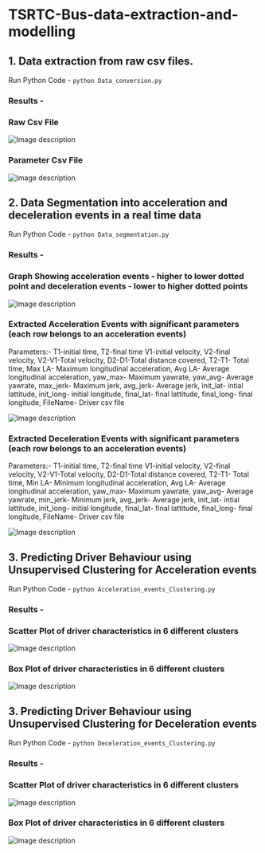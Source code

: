 # TSRTC-Bus-data-extraction-and-modelling
## 1. Data extraction from raw csv files.
Run Python Code - `python Data_conversion.py`
### Results - 
### Raw Csv File
![Image description](https://github.com/Pranjalbond007/TSRTC-Bus-data-extraction-and-modelling/blob/master/images/rawcsv.png)
### Parameter Csv File
![Image description](https://github.com/Pranjalbond007/TSRTC-Bus-data-extraction-and-modelling/blob/master/images/paracsv.png)

## 2. Data Segmentation into acceleration and deceleration events in a real time data
Run Python Code - `python Data_segmentation.py`
### Results - 
### Graph Showing acceleration events - higher to lower dotted point and deceleration events - lower to higher dotted points
![Image description](https://github.com/Pranjalbond007/TSRTC-Bus-data-extraction-and-modelling/blob/master/images/segmentation.jpg)

### Extracted Acceleration Events with significant parameters (each row belongs to an acceleration events)
Parameters:- T1-initial time, T2-final time	V1-initial velocity, V2-final velocity, V2-V1-Total velocity, D2-D1-Total distance covered, T2-T1- Total time, Max LA- Maximum longitudinal acceleration, Avg LA- Average longitudinal acceleration, yaw_max- Maximum yawrate, yaw_avg- Average yawrate, max_jerk- Maximum jerk, avg_jerk- Average jerk, init_lat- intial lattitude, init_long- initial longitude, final_lat- final lattitude, final_long- final longitude, FileName- Driver csv file 

![Image description](https://github.com/Pranjalbond007/TSRTC-Bus-data-extraction-and-modelling/blob/master/images/events.png)

### Extracted Deceleration Events with significant parameters (each row belongs to an acceleration events)
Parameters:- T1-initial time, T2-final time	V1-initial velocity, V2-final velocity, V2-V1-Total velocity, D2-D1-Total distance covered, T2-T1- Total time, Min LA- Minimum longitudinal acceleration, Avg LA- Average longitudinal acceleration, yaw_max- Maximum yawrate, yaw_avg- Average yawrate, min_jerk- Minimum jerk, avg_jerk- Average jerk, init_lat- intial lattitude, init_long- initial longitude, final_lat- final lattitude, final_long- final longitude, FileName- Driver csv file

![Image description](https://github.com/Pranjalbond007/TSRTC-Bus-data-extraction-and-modelling/blob/master/images/dec_events.png)

## 3. Predicting Driver Behaviour using Unsupervised Clustering for Acceleration events
Run Python Code - `python Acceleration_events_Clustering.py`
### Results - 
### Scatter Plot of driver characteristics in 6 different clusters
![Image description](https://github.com/Pranjalbond007/TSRTC-Bus-data-extraction-and-modelling/blob/master/images/acc_3d_plot.png)
### Box Plot of driver characteristics in 6 different clusters
![Image description](https://github.com/Pranjalbond007/TSRTC-Bus-data-extraction-and-modelling/blob/master/images/box_plot_acc.jpg)


## 3. Predicting Driver Behaviour using Unsupervised Clustering for Deceleration events
Run Python Code - `python Deceleration_events_Clustering.py`
### Results - 
### Scatter Plot of driver characteristics in 6 different clusters
![Image description](https://github.com/Pranjalbond007/TSRTC-Bus-data-extraction-and-modelling/blob/master/images/dec_3dplot_v2-v1.png)
### Box Plot of driver characteristics in 6 different clusters
![Image description](https://github.com/Pranjalbond007/TSRTC-Bus-data-extraction-and-modelling/blob/master/images/box_plot_dec.jpg)
